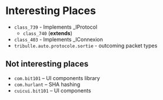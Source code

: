 # Interesting Places
* `class_739` - Implements \_IProtocol
  * `class_740` (**extends**)
* `class_403` - Implements \_IConnexion
* `tribulle.auto.protocole.sortie` - outcoming packet types

## Not interesting places
* `com.bit101` – UI components library
* `com.hurlant` – SHA hashing
* `cuicui.bit101` – UI components


